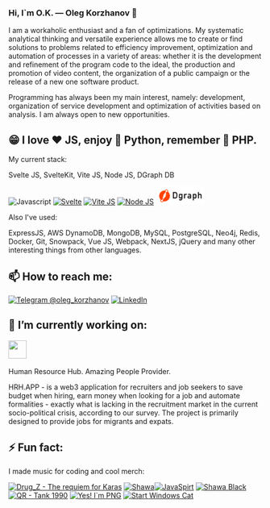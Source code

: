 ### Hi, I`m O.K. — Oleg Korzhanov 👋

I am a workaholic enthusiast and a fan of optimizations. My systematic analytical thinking and versatile experience allows me to create or find solutions to problems related to efficiency improvement, optimization and automation of processes in a variety of areas: whether it is the development and refinement of the program code to the ideal, the production and promotion of video content, the organization of a public campaign or the release of a new one software product.

Programming has always been my main interest, namely: development, organization of service development and optimization of activities based on analysis.
I am always open to new opportunities.

## 😁 I love ♥ JS, enjoy 🐉 Python, remember 🐘 PHP.

My current stack:

Svelte JS, SvelteKit, Vite JS, Node JS, DGraph DB

<img alt="Javascript" src="https://cdn.simpleicons.org/javascript" height="36" width="36"/> [<img alt="Svelte" src="https://cdn.simpleicons.org/svelte" height="36" width="36"/>](https://svelte.dev/) [<img alt="Vite JS" src="https://vitejs.dev/logo.svg" height="36" width="36"/>](https://vitejs.dev) [<img alt="Node JS" src="https://cdn.simpleicons.org/nodedotjs" height="36" width="36"/>](https://nodejs.org) [<img alt="Dgraph DB" src="https://github.com/dgraph-io/dgraph/raw/master/logo.png" height="36"/>](https://dgraph.io/)


Also I've used: 

ExpressJS, AWS DynamoDB, MongoDB, MySQL, PostgreSQL, Neo4j, Redis, Docker, Git, Snowpack, Vue JS, Webpack, NextJS, jQuery and many other interesting things from other languages.


## 📫 How to reach me:

[<img alt="Telegram @oleg_korzhanov" src="https://cdn.simpleicons.org/telegram" height="36" width="36"/>](https://t.me/oleg_korzhanov)
[<img alt="LinkedIn" src="https://content.linkedin.com/content/dam/me/business/en-us/amp/xbu/linkedin-revised-brand-guidelines/in-logo/fg/brand-inlogo-download-fg-dsk-v01.png.original.png" height="36" width="36"/>](https://www.linkedin.com/in/oleg-korzhanov/?locale=en_US)

## 🔭 I’m currently working on:
[<img src="https://hrh.app/apple-touch-icon-76x76-precomposed.png" height="36" width="36">](https://hrh.app?medium=github)

Human Resource Hub. Amazing People Provider. 

HRH.APP - is a web3 application for recruiters and job seekers to save budget when hiring, earn money when looking for a job and automate formalities - exactly what is lacking in the recruitment market in the current socio-political crisis, according to our survey. The project is primarily designed to provide jobs for migrants and expats.

## ⚡ Fun fact: 
I made music for coding and cool merch:

[<img alt="Drug_Z - The requiem for Karas" src="https://user-images.githubusercontent.com/2235783/163706798-4bda4460-9fb2-4e81-80d5-018ae2c78588.png" height="136"/>](https://drug-z.bandcamp.com/releases)
[<img alt="Shawa" src="https://ih1.redbubble.net/image.3092136578.9437/gptr,1400x,front,black-c,188,133,1000,1000-bg,f8f8f8.u1.jpg" height="136"/>](https://www.redbubble.com/shop/ap/97869437)[<img alt="JavaSpirt" src="https://ih1.redbubble.net/image.3770199283.3943/icr,iphone_16_toughmagsafe,back,a,x1000-pad,1000x1000,f8f8f8.jpg" height="136"/>](https://www.redbubble.com/shop/ap/115023943)
[<img alt="Shawa Black" src="https://ih1.redbubble.net/image.3137087972.7476/ur,apron_flatlay_front,square,600x600.u1.jpg" height="136"/>](https://www.redbubble.com/shop/ap/99057476)
[<img alt="QR - Tank 1990" src="https://ih1.redbubble.net/image.3140464250.4657/ls,13inch,x600-c,90,0,600,600-bg,f8f8f8.u1.jpg" height="136"/>](https://www.redbubble.com/people/drug-z/shop?artistUserName=drug-z&asc=u&iaCode=u-case-laptop-sleeve)
[<img alt="Yes! I`m PNG" src="https://ih1.redbubble.net/image.3218347771.9552/ur,backpack_front,square,600x600.jpg" height="136"/>](https://www.redbubble.com/people/drug-z/shop?artistUserName=drug-z&asc=u&iaCode=u-backpack&asc=u)
[<img alt="Start Windows Cat" src="https://ih1.redbubble.net/image.3213595998.1839/ur,pin_large_front,square,600x600.jpg" height="136"/>](https://www.redbubble.com/people/drug-z/shop?artistUserName=drug-z&asc=u&iaCode=u-pin-button&asc=u)


<!--
**drugz/drugz** is a ✨ _special_ ✨ repository because its `README.md` (this file) appears on your GitHub profile.

Here are some ideas to get you started:

- 🔭 I’m currently working on ...
- 🌱 I’m currently learning ...
- 👯 I’m looking to collaborate on ...
- 🤔 I’m looking for help with ...
- 💬 Ask me about ...
- 📫 How to reach me: ...
- 😄 Pronouns: ...
- ⚡ Fun fact: ...
-->
